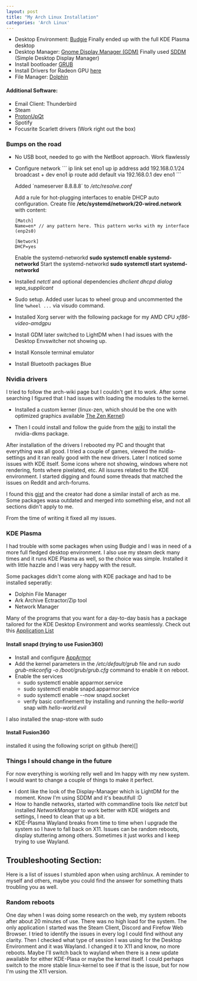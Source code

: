 ```yaml
---
layout: post
title: "My Arch Linux Installation"
categories: 'Arch Linux'
---
```


- Desktop Environment: [Budgie](https://wiki.archlinux.org/title/Budgie)
  Finally ended up with the full KDE Plasma desktop
- Desktop Manager: [Gnome Display Manager (GDM)](https://wiki.archlinux.org/title/GDM) 
  Finally used [SDDM](https://wiki.archlinux.org/title/SDDM) (Simple Desktop Display Manager)
- Install bootloader [GRUB](https://wiki.archlinux.org/title/GRUB)
- Install Drivers for Radeon GPU [here](https://wiki.archlinux.org/title/AMDGPU)
- File Manager: [Dolphin](https://wiki.archlinux.org/title/Dolphin)

#### Additional Software:

- Email Client: Thunderbird
- Steam
- [ProtonUpQt](https://github.com/DavidoTek/ProtonUp-Qt)
- Spotify
- Focusrite Scarlett drivers (Work right out the box)

### Bumps on the road

- No USB boot, needed to go with the NetBoot approach. Work flawlessly

- Configure network 
  ´´´
    ip link set eno1 up
    ip address add 192.168.0.1/24 broadcast + dev eno1
    ip route add default via 192.168.0.1 dev eno1
  ´´´

  Added ´nameserver 8.8.8.8´ to _/etc/resolve.conf_

  Add a rule for hot-plugging interfaces to enable DHCP auto configuration. Create file __/etc/systemd/network/20-wired.network__ with content: 
  ```
  [Match]
  Name=en* // any pattern here. This pattern works with my interface (enp2s0)

  [Network]
  DHCP=yes
  ```
  
  Enable the systemd-networkd __sudo systemctl enable systemd-networkd__
  Start the systemd-networkd __sudo systemctl start systemd-networkd__

- Installed _netctl_ and optional dependencies _dhclient dhcpd dialog wpa_supplicant_

- Sudo setup. Added user lucas to wheel group and uncommented the line `%wheel ...` via visudo command.

- Installed Xorg server with the following package for my AMD CPU _xf86-video-amdgpu_

- Install GDM later switched to LightDM when I had issues with the Desktop Envswitcher not showing up.

- Install Konsole terminal emulator

- Install Bluetooth packages Blue

### Nvidia drivers

I tried to follow the arch-wiki page but I couldn't get it to work. After some searching I figured that I had issues with loading the modules to the kernel.

- Installed a custom kerner (linux-zen, which should be the one with optimized graphics available [The Zen Kernel](https://github.com/zen-kernel/zen-kernel/wiki/FAQ))

- Then I could install and follow the guide from the [wiki](https://wiki.archlinux.org/title/NVIDIA) to install the nvidia-dkms package.

After installation of the drivers I rebooted my PC and thought that everything was all good. I tried a couple of games, viewed the nvidia-settings and it ran really good with the new drivers. Later I noticed some issues with KDE itself. Some icons where not showing, windows where not rendering, fonts where pixelated, etc. All issures related to the KDE environment. I started digging and found some threads that matched the issues on Reddit and arch-forums.

I found this [gist](https://gist.github.com/lbrame/1678c00213c2bd069c0a59f8733e0ee6) and the creator had done a similar install of arch as me. Some packages wasa outdated and merged into something else, and not all sections didn't apply to me.

From the time of writing it fixed all my issues.

### KDE Plasma

I had trouble with some packages when using Budgie and I was in need of a more full fledged desktop environment. I also use my steam deck many times and it runs KDE Plasma as well, so the choice was simple. Installed it with little hazzle and I was very happy with the result. 

Some packages didn't come along with KDE package and had to be installed seperatly:

- Dolphin File Manager
- Ark Archive Ectractor/Zip tool
- Network Manager

Many of the programs that you want for a day-to-day basis has a package tailored for the KDE Desktop Environment and works seamlessly. Check out this [Application List](https://apps.kde.org/)

#### Install snapd (trying to use Fusion360)

- Install and configure [AppArmor](https://wiki.archlinux.org/title/AppArmor#Installation)
- Add the kernel parameters in the _/etc/default/grub_ file and run _sudo grub-mkconfig -o /boot/grub/grub.cfg_ command to enable it on reboot.
- Enable the services
  - sudo systemctl enable apparmor.service
  - sudo systemctl enable snapd.apparmor.service
  - sudo systemctl enable --now snapd.socket
  - verify basic confinement by installing and running the _hello-world_ snap with _hello-world.evil_

I also installed the snap-store with sudo 

#### Install Fusion360

installed it using the following script on github (here)[]

### Things I should change in the future

For now everything is working relly well and Im happy with my new system. I would want to change a couple of things to make it perfect.

- I dont like the look of the Display-Manager which is LightDM for the moment. Know I'm using SDDM and it's beautifull :D
- How to handle networks, started with commandline tools like _netctl_ but installed _NetworkManager_ to work better with KDE widgets and settings, I need to clean that up a bit.
- KDE-Plasma Wayland breaks from time to time when I upgrade the system so I have to fall back on X11. Issues can be random reboots, display stuttering among others. Sometimes it just works and I keep trying to use Wayland.

## Troubleshooting Section:

Here is a list of issues I stumbled apon when using archlinux. A reminder to myself and others, maybe you could find the answer for something thats troubling you as well.

### Random reboots

One day when I was doing some research on the web, my system reboots after about 20 minutes of use. There was no high load for the system. The only application I started was the Steam Client, Discord and Firefow Web Browser.
I tried to identify the issues in every log I could find without any clarity. Then I checked what type of session I was using for the Desktop Environment and it was Wayland. I changed it to X11 and know, no more reboots. Maybe I'll switch back to wayland when there is a new update awailable for either KDE-Plasa or maybe the kernel itself. I could perhaps switch to the more stable linux-kernel to see if that is the issue, but for now I'm using the X11 version.

